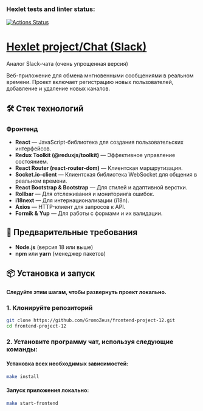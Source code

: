 ### Hexlet tests and linter status:
[![Actions Status](https://github.com/GromoZeus/frontend-project-12/actions/workflows/hexlet-check.yml/badge.svg)](https://github.com/GromoZeus/frontend-project-12/actions)

# [Hexlet project/Chat (Slack)](https://frontend-project-12-hzi5.onrender.com)
Аналог Slack-чата (очень упрощенная версия)

Веб-приложение для обмена мнгновенными сообщениями в реальном времени. Проект включает регистрацию новых пользователей, добавление и удаление новых каналов.

## 🛠️ Стек технологий
### Фронтенд
*   **React** — JavaScript-библиотека для создания пользовательских интерфейсов.
*   **Redux Toolkit (@reduxjs/toolkit)** — Эффективное управление состоянием.
*   **React Router (react-router-dom)** — Клиентская маршрутизация.
*   **Socket.io-client** — Клиентская библиотека WebSocket для общения в реальном времени.
*   **React Bootstrap & Bootstrap** — Для стилей и адаптивной верстки.
*   **Rollbar** — Для отслеживания и мониторинга ошибок.
*   **i18next** — Для интернационализации (i18n).
*   **Axios** — HTTP-клиент для запросов к API.
*   **Formik & Yup** — Для работы с формами и их валидации.


## 🚀 Предварительные требования

*   **Node.js** (версия 18 или выше)
*   **npm** или **yarn** (менеджер пакетов)


## 📦 Установка и запуск

#### Следуйте этим шагам, чтобы развернуть проект локально.


### 1. Клонируйте репозиторий

```sh
git clone https://github.com/GromoZeus/frontend-project-12.git
cd frontend-project-12
```

### 2. Установите программу чат, используя следующие команды:

#### Установка всех необходимых зависимостей:

```sh
make install
```

#### Запуск приложения локально:

```sh
make start-frontend
```
